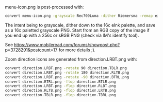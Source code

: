 menu-icon.png is post-processed with:

```bash
convert menu-icon.png -grayscale Rec709Luma -dither Riemersma -remap eink_cmap.gif -quality 75 png:menu-icon-grayscale.png
```

The intent being to grayscale, dither down to the 16c eInk palette, and save as a 16c paletted grayscale PNG.
Start from an RGB copy of the image if you end up with a 256c or sRGB PNG (check via IM's identify tool).

See https://www.mobileread.com/forums/showpost.php?p=3728291&postcount=17 for more details ;).


Zoom direction icons are generated from direction.LRBT.png with:

```bash
convert direction.LRBT.png -rotate 90 direction.TBLR.png
convert direction.LRBT.png -rotate 180 direction.RLTB.png
convert direction.LRBT.png -rotate -90 direction.BTRL.png
convert direction.BTRL.png -flop direction.BTLR.png
convert direction.LRBT.png -flop direction.RLBT.png
convert direction.RLTB.png -flop direction.LRTB.png
convert direction.TBLR.png -flop direction.TBRL.png
```
